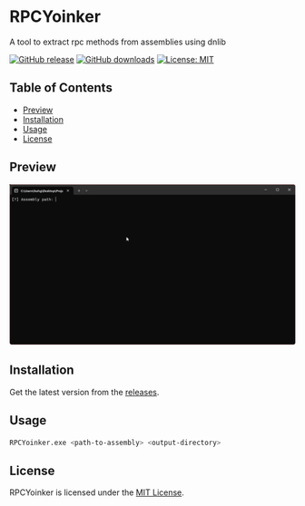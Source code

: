 # RPCYoinker
A tool to extract rpc methods from assemblies using dnlib

[![GitHub release](https://img.shields.io/github/v/release/angelicahvh/RPCYoinker?include_prereleases&sort=semver)](https://github.com/angelicahvh/RPCYoinker/releases)
[![GitHub downloads](https://img.shields.io/github/downloads/angelicahvh/RPCYoinker/total)](https://github.com/angelicahvh/RPCYoinker/releases)
[![License: MIT](https://img.shields.io/badge/License-MIT-yellow.svg)](https://opensource.org/licenses/MIT)

## Table of Contents
- [Preview](#preview)
- [Installation](#installation)
- [Usage](#usage)
- [License](#license)

## Preview
<p align="center">
  <img src="assets/preview.gif" alt="Preview" width="600" />
</p>


## Installation
Get the latest version from the [releases](https://github.com/angelicahvh/RPCYoinker/releases/latest).

## Usage
```bash
RPCYoinker.exe <path-to-assembly> <output-directory>
```

## License
RPCYoinker is licensed under the [MIT License](https://opensource.org/licenses/MIT).

